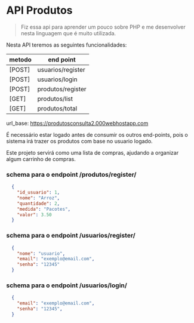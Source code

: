 # API Produtos

> Fiz essa api para aprender um pouco sobre PHP 
> e me desenvolver nesta linguagem que é muito utilizada.

Nesta API teremos as seguintes funcionalidades:

| metodo | end point          |
|--------|--------------------|
| [POST] |  usuarios/register |
| [POST] |  usuarios/login    |
| [POST] |  produtos/register |
| [GET]  |  produtos/list     |
| [GET]  |  produtos/total    |

url_base: https://produtosconsulta2.000webhostapp.com

É necessário estar logado antes de consumir os outros end-points, 
pois o sistema irá trazer os produtos com base no usuario logado.

Este projeto servirá como uma lista de compras, 
ajudando a organizar algum carrinho de compras.

### schema para o endpoint **/produtos/register/**
```json 
  {
    "id_usuario": 1,
    "nome": "Arroz",
    "quantidade": 2,
    "medida": "Pacotes",
    "valor": 3.50
  }
```

### schema para o endpoint **/usuarios/register/**
```json 
  {
    "nome": "usuario",
    "email": "exemplo@email.com",
    "senha": "12345"
  }
```

### schema para o endpoint **/usuarios/login/**
```json 
  {
    "email": "exemplo@email.com",
    "senha": "12345",
  }
```
